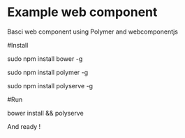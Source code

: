 # Example web component
Basci web component using Polymer and webcomponentjs

#Install

sudo npm install bower -g

sudo npm install polymer -g

sudo npm install polyserve -g

#Run

bower install && polyserve

And ready !
